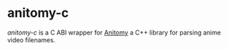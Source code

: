 # anitomy-c
*anitomy-c* is a C ABI wrapper for [Anitomy](https://github.com/erengy/anitomy) a C++ library for parsing anime video filenames.

